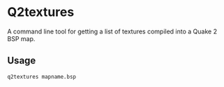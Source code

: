 # Q2textures
A command line tool for getting a list of textures compiled into a Quake 2 BSP map.

## Usage
`q2textures mapname.bsp`

